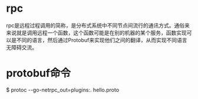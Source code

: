 # rpc
rpc是远程过程调用的简称，是分布式系统中不同节点间流行的通讯方式。通俗来来说就是调用远程一个函数，这个函数可能是在别的机器的某个服务，函数实现可以是不同的语言，然后通过Protobuf来实现他们之间的翻译，从而实现不同语言无障碍交流。

# protobuf命令
$ protoc --go-netrpc_out=plugins:. hello.proto

